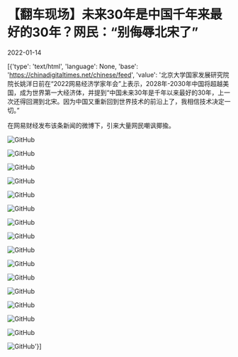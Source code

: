 # 【翻车现场】未来30年是中国千年来最好的30年？网民：“别侮辱北宋了”

2022-01-14

[{'type': 'text/html', 'language': None, 'base': 'https://chinadigitaltimes.net/chinese/feed', 'value': '北京大学国家发展研究院院长姚洋日前在“2022网易经济学家年会”上表示，2028年-2030年中国将超越美国，成为世界第一大经济体，并提到“中国未来30年是千年以来最好的30年，上一次还得回溯到北宋。因为中国又重新回到世界技术的前沿上了，我相信技术决定一切。”

在网易财经发布该条新闻的微博下，引来大量网民嘲讽揶揄。

![GitHub](https://chinadigitaltimes.net/chinese/files/2022/01/post-675772-61e1150c26fd8.)

![GitHub](https://chinadigitaltimes.net/chinese/files/2022/01/post-675772-61e1150e2b041.)

![GitHub](https://chinadigitaltimes.net/chinese/files/2022/01/post-675772-61e115102b5d6.)

![GitHub](https://chinadigitaltimes.net/chinese/files/2022/01/post-675772-61e1151251a72.)

![GitHub](https://chinadigitaltimes.net/chinese/files/2022/01/post-675772-61e1151454f5a.)

![GitHub](https://chinadigitaltimes.net/chinese/files/2022/01/post-675772-61e1151641ee5.)

![GitHub](https://chinadigitaltimes.net/chinese/files/2022/01/post-675772-61e115183e8f3.)

![GitHub](https://chinadigitaltimes.net/chinese/files/2022/01/post-675772-61e1151a3e629.)

![GitHub](https://chinadigitaltimes.net/chinese/files/2022/01/post-675772-61e1151c3a5c0.)

![GitHub](https://chinadigitaltimes.net/chinese/files/2022/01/post-675772-61e1155c7d5fc.)

![GitHub](https://chinadigitaltimes.net/chinese/files/2022/01/post-675772-61e1155e98f56.)

![GitHub](https://chinadigitaltimes.net/chinese/files/2022/01/post-675772-61e11560479ca.)

![GitHub](https://chinadigitaltimes.net/chinese/files/2022/01/post-675772-61e115623d827.)

![GitHub](https://chinadigitaltimes.net/chinese/files/2022/01/post-675772-61e11564316b9.)

![GitHub](https://chinadigitaltimes.net/chinese/files/2022/01/post-675772-61e1156630a0b.)

![GitHub](https://chinadigitaltimes.net/chinese/files/2022/01/post-675772-61e1156828a2e.)'}]